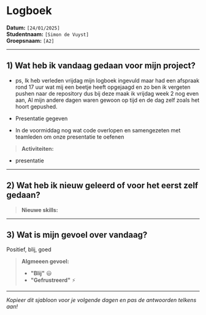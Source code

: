 # Logboek

**Datum:** `[24/01/2025]`  
**Studentnaam:** `[Simon de Vuyst]`  
**Groepsnaam:** `[A2]`

---

## 1) Wat heb ik vandaag gedaan voor mijn project?

- ps, Ik heb verleden vrijdag mijn logboek ingevuld maar had een afspraak rond 17 uur wat mij een beetje heeft opgejaagd en zo ben ik vergeten pushen naar de repository dus bij deze maak ik vrijdag week 2 nog even aan, Al mijn andere dagen waren gewoon op tijd en de dag zelf zoals het hoort gepushed.

- Presentatie gegeven
- In de voormiddag nog wat code overlopen en samengezeten met teamleden om onze presentatie te oefenen

> **Activiteiten:**  

- presentatie
---
## 2) Wat heb ik nieuw geleerd of voor het eerst zelf gedaan?


> **Nieuwe skills:**  

---

## 3) Wat is mijn gevoel over vandaag?

Positief, blij, goed

> **Algmeeen gevoel:**  
> - **"Blij"** :smiley:  
> - **"Gefrustreerd"** :zap:

---

*Kopieer dit sjabloon voor je volgende dagen en pas de antwoorden telkens aan!*
